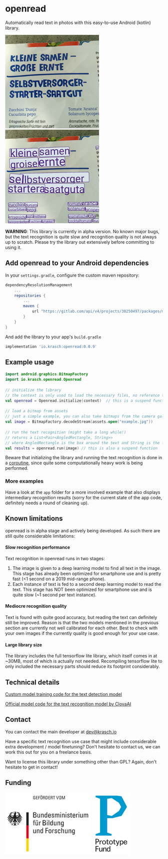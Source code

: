 # openread

Automatically read text in photos with this easy-to-use Android (kotlin) library. 

![Original](docs/original.png "Image showing recognized text")
![Original](docs/result.png "Image showing recognized text")

__WARNING__: This library is currently in alpha version. No known major bugs, but the
text recognition is quite slow and recognition quality is not always up to scratch. Please
try the library out extensively before committing to using it.

## Add openread to your Android dependencies

In your `settings.gradle`, configure the custom maven repository:

```groovy
dependencyResolutionManagement
    ...
    repositories {
        ...
        maven {
            url "https://gitlab.com/api/v4/projects/38250497/packages/maven"
        }
    }
}
```

And add the library to your app's `build.gradle`

```groovy
implementation 'io.krasch:openread:0.0.9'
```
## Example usage

```kotlin
import android.graphics.BitmapFactory
import io.krasch.openread.Openread

// initialize the library
// the context is only used to load the necessary files, no reference to it is kept
val openread = Openread.initialize(context)  // this is a suspend function

// load a bitmap from assets
// just a simple example, you can also take bitmaps from the camera gallery etc
val image = BitmapFactory.decodeStream(assets.open("example.jpg"))

// run the text recognition (might take a long while!)
// returns a List<Pair<AngledRectangle, String>>
// where AngledRectangle is the box around the text and String is the found text
val results = openread.run(image) // this is also a suspend function
```

Beware that initializing the library and running the text recognition is done
in a [coroutine](https://developer.android.com/kotlin/coroutines), since quite some computationally heavy
work is being performed. 

### More examples

Have a look at the `app` folder for a more involved example that also displays
intermediary recognition results (sorry for the current state of the app code, 
definitely needs a round of cleaning up).

## Known limitations

openread is in alpha stage and actively being developed. As such there are still quite
considerable limitations:

#### Slow recognition performance

Text recognition in openread runs in two stages:

1. The image is given to a deep learning model to find all text in the image. This stage has
already been optimized for smartphone use and is pretty fast (<1 second on a 2019 mid-range phone).
2. Each instance of text is fed to a second deep learning model to read the text. This stage has NOT been
optimized for smartphone use and is quite slow (~1 second per text instance).

#### Mediocre recognition quality

Text is found with quite good accuracy, but reading the text can definitely still
be improved. Reason is that the two models mentioned in the previous section 
are currently not well calibrated for each other. Best to check with your own
images if the currently quality is good enough for your use case.

#### Large library size

The library includes the full tensorflow lite library, which itself comes in
at ~30MB, most of which is actually not needed. Recompiling tensorflow lite
to only included the necessary parts should reduce its footprint considerably.

## Technical details

[Custom model training code for the text detection model](https://gitlab.com/krasch/craft-mini)

[Official model code for the text recognition model by ClovaAI](https://github.com/clovaai/deep-text-recognition-benchmark)


## Contact

You can contact the main developer at dev@krasch.io

Have a specific text recognition use case that might include considerable
extra development / model finetuning? Don't hesitate to contact us, we can work this out for 
you on a freelance basis.

Want to license this library under something other than GPL? Again, don't hesitate to get in contact!

## Funding


[![Bundesministerium für Bildung und Forschung](docs/logo-bmbf.png)](https://www.bmbf.de/)
[![Prototypefund](docs/PrototypeFund_Logo.png)](https://prototypefund.de/)
